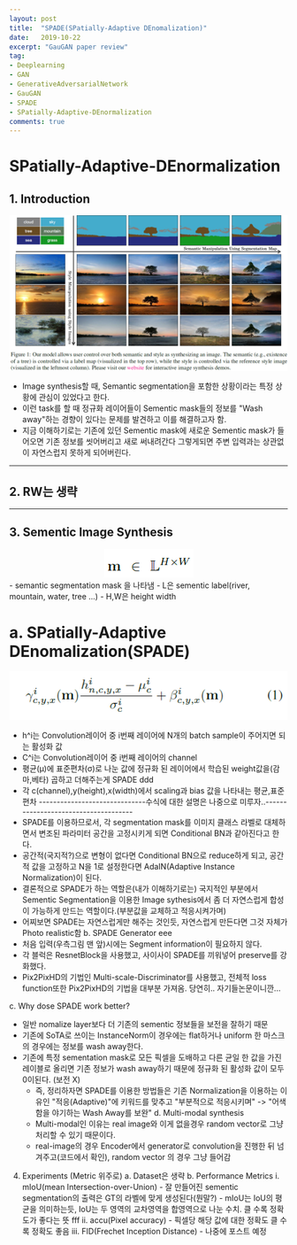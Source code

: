 ```yaml
---
layout: post
title:  "SPADE(SPatially-Adaptive DEnomalization)"
date:   2019-10-22
excerpt: "GauGAN paper review"
tag:
- Deeplearning
- GAN 
- GenerativeAdversarialNetwork
- GauGAN
- SPADE
- SPatially-Adaptive-DEnormalization
comments: true
---
```


SPatially-Adaptive-DEnormalization
==================================

## 1. Introduction
<img src="/images/SPADE/1.png"> </img>
- Image synthesis할 때, Semantic segmentation을 포함한 상황이라는 특정 상황에 관심이 있었다고 한다.
- 이런 task를 할 때 정규화 레이어들이 Sementic mask들의 정보를 "Wash away"하는 경향이 있다는 문제를 발견하고 이를 해결하고자 함.
- 지금 이해하기로는 기존에 있던 Sementic mask에 새로운 Sementic mask가 들어오면 기존 정보를 씻어버리고 새로 써내려간다 그렇게되면 주변 입력과는 상관없이 자연스럽지 못하게 되어버린다.
* * *
## 2. RW는 생략
* * *
## 3. Sementic Image Synthesis
<center><img src="/images/SPADE/2.png"> </img></center>
- semantic segmentation mask 을 나타냄
- L은 sementic label(river, mountain, water, tree ...)
- H,W은 height width

# a. SPatially-Adaptive DEnomalization(SPADE)
<img src="/images/SPADE/3.png"> </img>
- h^i는 Convolution레이어 중 i번째 레이어에 N개의 batch sample이 주어지면 되는 활성화 값
- C^i는 Convolution레이어 중 i번째 레이어의 channel
- 평균(μ)에 표준편차(σ)로 나눈 값에 정규화 된 레이어에서 학습된 weight값을(감마,베타) 곱하고 더해주는게 SPADE
ddd
- 각 c(channel),y(height),x(width)에서 scaling과 bias 값을 나타내는 평균,표준편차
------------------------------수식에 대한 설명은 나중으로 미루자..-------------------------------------
- SPADE를 이용하므로서, 각 segmentation mask를 이미지 클래스 라벨로 대체하면서 변조된 파라미터 공간을 고정시키게 되면 Conditional BN과 같아진다고 한다.
- 공간적(국지적?)으로 변형이 없다면 Conditional BN으로 reduce하게 되고, 공간적 값을 고정하고 N을 1로 설정한다면 AdaIN(Adaptive Instance Normalization)이 된다.
- 결론적으로 SPADE가 하는 역할은(내가 이해하기로는) 국지적인 부분에서 Sementic Segmentation을 이용한 Image sythesis에서 좀 더 자연스럽게 합성이 가능하게 만드는 역할이다.(부분값을 교체하고 적응시켜가며)
- 어찌보면 SPADE는 자연스럽게만 해주는 것인듯, 자연스럽게 만든다면 그것 자체가 Photo realistic함
b. SPADE Generator
    eee
- 처음 입력(우측그림 맨 앞)시에는 Segment information이 필요하지 않다.
- 각 블럭은 ResnetBlock을  사용했고, 사이사이 SPADE를 끼워넣어 preserve를 강화했다.
- Pix2PixHD의 기법인 Multi-scale-Discriminator를 사용했고, 전체적 loss function또한 Pix2PixHD의 기법을 대부분 가져옴. 당연히.. 자기들논문이니깐...

c. Why dose SPADE work better?
- 일반 nomalize layer보다 더 기존의 sementic 정보들을 보전을 잘하기 때문
- 기존에 SoTA로 쓰이는 InstanceNorm이 경우에는 flat하거나 uniform 한 마스크의 경우에는 정보를 wash away한다.
- 기존에 특정 sementation mask로 모든 픽셀을 도배하고 다른 균일 한 값을 가진 레이블로 올리면 기존 정보가 wash away하기 때문에 정규화 된 활성화 값이 모두 0이된다. (보전 X)
    - 즉, 정리하자면 SPADE를 이용한 방법들은 기존 Normalization을 이용하는 이유인 "적응(Adaptive)"에 키워드를 맞추고 "부분적으로 적응시키며" -> "어색함을 야기하는 Wash Away를 보완"
    d. Multi-modal synthesis
    - Multi-modal인 이유는 real image와 이게 없을경우 random vector로 그냥 처리할 수 있기 때문이다.
    - real-image의 경우 Encoder에서 generator로 convolution을 진행한 뒤 넘겨주고(코드에서 확인), random vector 의 경우 그냥 들어감
4. Experiments (Metric 위주로)
    a. Dataset은 생략
    b. Performance Metrics
        i. mIoU(mean Intersection-over-Union) 
            - 잘 만들어진 sementic segmentation의 출력은 GT의 라벨에 맞게 생성된다(뭔말?) 
            - mIoU는 IoU의 평균을 의미하는듯, IoU는 두 영역의 교차영역을 합영역으로 나눈 수치.  클 수록 정확도가 좋다는 뜻
            fff
        ii. accu(Pixel accuracy)
            - 픽셀당 해당 값에 대한 정확도 클 수록 정확도 좋음
        iii. FID(Frechet Inception Distance)
            - 나중에 포스트 예정
